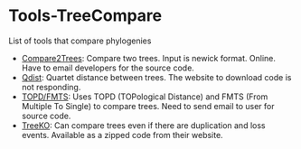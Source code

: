 # Tools-TreeCompare
List of tools that compare phylogenies

* [Compare2Trees](http://www.mas.ncl.ac.uk/~ntmwn/compare2trees/): Compare two trees. Input is newick format. Online. Have to email developers for the source code.
* [Qdist](http://birc.au.dk/software/qdist/): Quartet distance between trees. The website to download code is not responding.
* [TOPD/FMTS](http://ppuigbo.me/programs/topd/): Uses TOPD (TOPological Distance) and FMTS (From Multiple To Single) to compare trees. Need to send email to user for source code.
* [TreeKO](http://treeko.cgenomics.org/): Can compare trees even if there are duplication and loss events. Available as a zipped code from their website.


